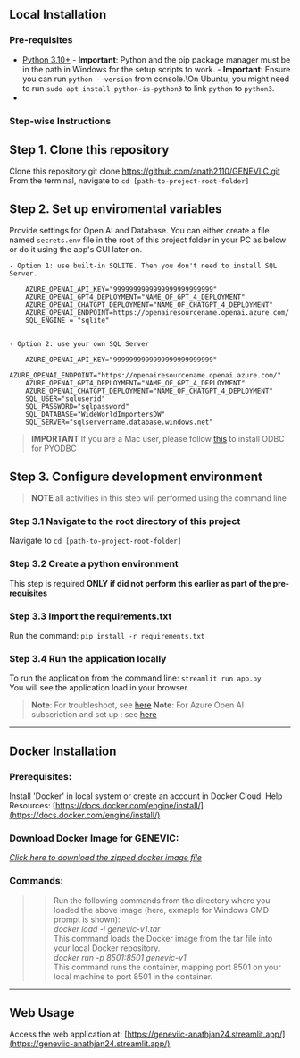 ## Local Installation
### Pre-requisites
- [Python 3.10+](https://www.python.org/downloads/)
        - **Important**: Python and the pip package manager must be in the path in Windows for the setup scripts to work.
        - **Important**: Ensure you can run `python --version` from console.\On Ubuntu, you might need to run `sudo apt install python-is-python3` to link `python` to `python3`.
- 
### Step-wise Instructions 
## Step 1. Clone this repository

Clone this repository:git clone https://github.com/anath2110/GENEVIIC.git \
From the terminal, navigate to ```cd [path-to-project-root-folder]```

## Step 2. Set up enviromental variables

Provide settings for Open AI and Database. You can either create a file named `secrets.env` file in the root of this project folder in your PC as below or do it using the app's GUI later on.

    - Option 1: use built-in SQLITE. Then you don't need to install SQL Server.

        AZURE_OPENAI_API_KEY="9999999999999999999999999"
        AZURE_OPENAI_GPT4_DEPLOYMENT="NAME_OF_GPT_4_DEPLOYMENT"
        AZURE_OPENAI_CHATGPT_DEPLOYMENT="NAME_OF_CHATGPT_4_DEPLOYMENT"
        AZURE_OPENAI_ENDPOINT=https://openairesourcename.openai.azure.com/
        SQL_ENGINE = "sqlite"


    - Option 2: use your own SQL Server

        AZURE_OPENAI_API_KEY="9999999999999999999999999"
        AZURE_OPENAI_ENDPOINT="https://openairesourcename.openai.azure.com/"
        AZURE_OPENAI_GPT4_DEPLOYMENT="NAME_OF_GPT_4_DEPLOYMENT"
        AZURE_OPENAI_CHATGPT_DEPLOYMENT="NAME_OF_CHATGPT_4_DEPLOYMENT"
        SQL_USER="sqluserid"
        SQL_PASSWORD="sqlpassword"
        SQL_DATABASE="WideWorldImportersDW"
        SQL_SERVER="sqlservername.database.windows.net"



> **IMPORTANT** If you are a Mac user, please follow [this](https://learn.microsoft.com/en-us/sql/connect/odbc/linux-mac/install-microsoft-odbc-driver-sql-server-macos?view=sql-server-ver16) to install ODBC for PYODBC

## Step 3. Configure development environment

> **NOTE** all activities in this step will performed using the command line 

### Step 3.1 Navigate to the root directory of this project

Navigate to ```cd [path-to-project-root-folder]```

### Step 3.2 Create a python environment 

This step is required **ONLY if did not perform this earlier as part of the pre-requisites**

### Step 3.3  Import the requirements.txt

Run the command: `pip install -r requirements.txt`

### Step 3.4 Run the application locally

To run the application from the command line: `streamlit run app.py` \
You will see the application load in your browser.

> **Note**: For troubleshoot, see [here](https://github.com/anath2110/GENEVIIC_Supplimentary/blob/main/Tutorial/TSHOOT.md)
> **Note**: For Azure Open AI subscriotion and set up : see [here](https://github.com/anath2110/GENEVIIC_Supplimentary/blob/main/Tutorial/Azure%20Open%20AI%20Documentation.docx)
---
## Docker Installation 
### **Prerequisites:**  
Install 'Docker' in local system or create an account in Docker Cloud.
Help Resources: [https://docs.docker.com/engine/install/](https://docs.docker.com/engine/install/)
### Download Docker Image for GENEVIC: 
*[Click here to download the zipped docker image file](https://1drv.ms/u/s!AseKDnkTg9K9wclLakIa4G1jRC39jg?e=zx1xmJ)*
### Commands:
>> Run the following commands from the directory where you loaded the above image (here, exmaple for Windows CMD prompt is shown):\
  *docker load -i genevic-v1.tar*\
  This command loads the Docker image from the tar file into your local Docker repository. \
  *docker run -p 8501:8501 genevic-v1*\
  This command runs the container, mapping port 8501 on your local machine to port 8501 in the container.
---
## Web Usage
Access the web application at: [https://geneviic-anathjan24.streamlit.app/](https://geneviic-anathjan24.streamlit.app/)
